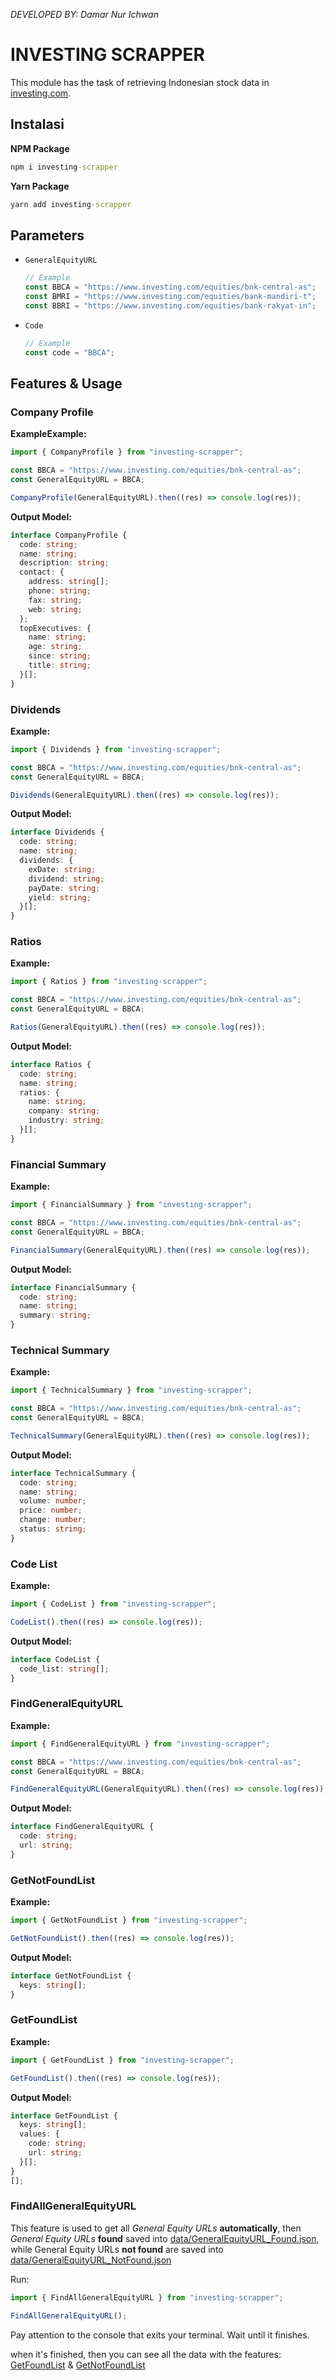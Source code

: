 _DEVELOPED BY: Damar Nur Ichwan_

# INVESTING SCRAPPER

This module has the task of retrieving Indonesian stock data in [investing.com](https://www.investing.com/).

## Instalasi

**NPM Package**

```cmd
npm i investing-scrapper
```

**Yarn Package**

```cmd
yarn add investing-scrapper
```

## Parameters

- `GeneralEquityURL`
  ```ts
  // Example
  const BBCA = "https://www.investing.com/equities/bnk-central-as";
  const BMRI = "https://www.investing.com/equities/bank-mandiri-t";
  const BBRI = "https://www.investing.com/equities/bank-rakyat-in";
  ```
- `Code`
  ```ts
  // Example
  const code = "BBCA";
  ```

## Features & Usage

### Company Profile

**ExampleExample:**

```ts
import { CompanyProfile } from "investing-scrapper";

const BBCA = "https://www.investing.com/equities/bnk-central-as";
const GeneralEquityURL = BBCA;

CompanyProfile(GeneralEquityURL).then((res) => console.log(res));
```

**Output Model:**

```ts
interface CompanyProfile {
  code: string;
  name: string;
  description: string;
  contact: {
    address: string[];
    phone: string;
    fax: string;
    web: string;
  };
  topExecutives: {
    name: string;
    age: string;
    since: string;
    title: string;
  }[];
}
```

### Dividends

**Example:**

```ts
import { Dividends } from "investing-scrapper";

const BBCA = "https://www.investing.com/equities/bnk-central-as";
const GeneralEquityURL = BBCA;

Dividends(GeneralEquityURL).then((res) => console.log(res));
```

**Output Model:**

```ts
interface Dividends {
  code: string;
  name: string;
  dividends: {
    exDate: string;
    dividend: string;
    payDate: string;
    yield: string;
  }[];
}
```

### Ratios

**Example:**

```ts
import { Ratios } from "investing-scrapper";

const BBCA = "https://www.investing.com/equities/bnk-central-as";
const GeneralEquityURL = BBCA;

Ratios(GeneralEquityURL).then((res) => console.log(res));
```

**Output Model:**

```ts
interface Ratios {
  code: string;
  name: string;
  ratios: {
    name: string;
    company: string;
    industry: string;
  }[];
}
```

### Financial Summary

**Example:**

```ts
import { FinancialSummary } from "investing-scrapper";

const BBCA = "https://www.investing.com/equities/bnk-central-as";
const GeneralEquityURL = BBCA;

FinancialSummary(GeneralEquityURL).then((res) => console.log(res));
```

**Output Model:**

```ts
interface FinancialSummary {
  code: string;
  name: string;
  summary: string;
}
```

### Technical Summary

**Example:**

```ts
import { TechnicalSummary } from "investing-scrapper";

const BBCA = "https://www.investing.com/equities/bnk-central-as";
const GeneralEquityURL = BBCA;

TechnicalSummary(GeneralEquityURL).then((res) => console.log(res));
```

**Output Model:**

```ts
interface TechnicalSummary {
  code: string;
  name: string;
  volume: number;
  price: number;
  change: number;
  status: string;
}
```

### Code List

**Example:**

```ts
import { CodeList } from "investing-scrapper";

CodeList().then((res) => console.log(res));
```

**Output Model:**

```ts
interface CodeList {
  code_list: string[];
}
```

### FindGeneralEquityURL

**Example:**

```ts
import { FindGeneralEquityURL } from "investing-scrapper";

const BBCA = "https://www.investing.com/equities/bnk-central-as";
const GeneralEquityURL = BBCA;

FindGeneralEquityURL(GeneralEquityURL).then((res) => console.log(res));
```

**Output Model:**

```ts
interface FindGeneralEquityURL {
  code: string;
  url: string;
}
```

### GetNotFoundList

**Example:**

```ts
import { GetNotFoundList } from "investing-scrapper";

GetNotFoundList().then((res) => console.log(res));
```

**Output Model:**

```ts
interface GetNotFoundList {
  keys: string[];
}
```

### GetFoundList

**Example:**

```ts
import { GetFoundList } from "investing-scrapper";

GetFoundList().then((res) => console.log(res));
```

**Output Model:**

```ts
interface GetFoundList {
  keys: string[];
  values: {
    code: string;
    url: string;
  }[];
}
[];
```

### FindAllGeneralEquityURL

This feature is used to get all _General Equity URLs_ **automatically**, then _General Equity URLs_ **found** saved into [data/GeneralEquityURL_Found.json](https://github.com/damar-nur-ichwan/investing-scrapper/blob/main/src/data/GeneralEquityURL_Found.json), while General Equity URLs **not found** are saved into [data/GeneralEquityURL_NotFound.json](https://github.com/damar-nur-ichwan/investing-scrapper/blob/main/src/data/GeneralEquityURL_NotFound.json)

Run:

```ts
import { FindAllGeneralEquityURL } from "investing-scrapper";

FindAllGeneralEquityURL();
```

Pay attention to the console that exits your terminal. Wait until it finishes.

when it's finished, then you can see all the data with the features: [GetFoundList](https://github.com/damar-nur-ichwan/investing-scrapper#getfoundlist) & [GetNotFoundList](https://github.com/damar-nur-ichwan/investing-scrapper#getnotfoundlist)
